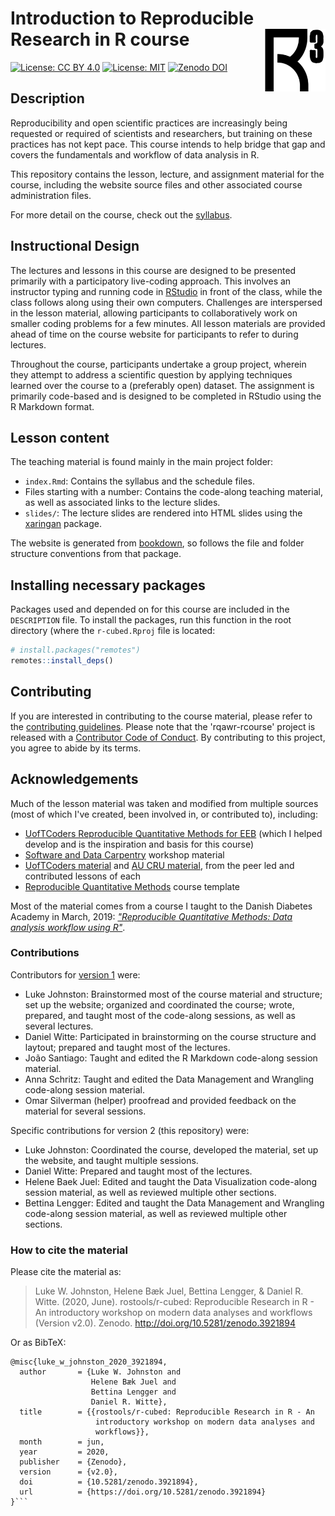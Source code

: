 # Introduction to Reproducible Research in R course <img src="images/apple-touch-icon.png" align="right" height=100/>

[![License: CC BY 4.0](https://img.shields.io/badge/License-CC%20BY%204.0-lightgrey.svg)](https://creativecommons.org/licenses/by/4.0/)
[![License: MIT](https://img.shields.io/badge/License-MIT-yellow.svg)](https://opensource.org/licenses/MIT)
[![Zenodo DOI](https://zenodo.org/badge/DOI/10.5281/zenodo.3921894.svg)](https://doi.org/10.5281/zenodo.3921894)

## Description

Reproducibility and open scientific practices are increasingly being requested
or required of scientists and researchers, but training on these practices has 
not kept pace. This course intends to help bridge that gap and covers the
fundamentals and workflow of data analysis in R.

This repository contains the lesson, lecture, and assignment material for the
course, including the website source files and other associated course
administration files. 

For more detail on the course, check out the [syllabus](https://r-cubed.rostools.org).

## Instructional Design

The lectures and lessons in this course are designed to be presented primarily
with a participatory live-coding approach. This involves an instructor typing
and running code in [RStudio](https://www.rstudio.com/) in front of the class,
while the class follows along using their own computers. Challenges are
interspersed in the lesson material, allowing participants to collaboratively
work on smaller coding problems for a few minutes. All lesson materials are
provided ahead of time on the course website for participants to refer to during
lectures.

Throughout the course, participants undertake a group project, wherein they
attempt to address a scientific question by applying techniques learned over the
course to a (preferably open) dataset. The assignment is primarily code-based
and is designed to be completed in RStudio using the R Markdown format.

## Lesson content

The teaching material is found mainly in the main project folder:

- `index.Rmd`: Contains the syllabus and the schedule files.
- Files starting with a number: 
Contains the code-along teaching material, as well as
associated links to the lecture slides. 
- `slides/`: The lecture slides are rendered into HTML slides using
the [xaringan] package. 

The website is generated from [bookdown], 
so follows the file and folder structure
conventions from that package.

[xaringan]: https://github.com/yihui/xaringan
[bookdown]: https://bookdown.org/yihui/bookdown/

## Installing necessary packages

Packages used and depended on for this course are included in the `DESCRIPTION`
file. To install the packages, run this function in the root directory (where
the `r-cubed.Rproj` file is located:

```r
# install.packages("remotes")
remotes::install_deps()
```

## Contributing

If you are interested in contributing to the course material, please refer to
the [contributing guidelines](CONTRIBUTING.md). Please note that the
'rqawr-rcourse' project is released with a [Contributor Code of
Conduct](CODE_OF_CONDUCT.md). By contributing to this project, you agree to
abide by its terms.

## Acknowledgements

Much of the lesson material was taken and modified from multiple sources (most
of which I've created, been involved in, or contributed to), including:

- [UofTCoders Reproducible Quantitative Methods for EEB](https://uoftcoders.github.io/rcourse/) 
(which I helped develop and is the inspiration and basis for this course)
- [Software and Data Carpentry](https://carpentries.org/) workshop material
- [UofTCoders material](https://uoftcoders.github.io/studyGroup/lessons/)
and [AU CRU material](https://au-cru.github.io/site/material/),
from the peer led and contributed lessons of each
- [Reproducible Quantitative Methods](https://cbahlai.github.io/rqm-template/)
course template

Most of the material comes from a course I taught to the Danish Diabetes Academy 
in March, 2019:
[*"Reproducible Quantitative Methods: Data analysis workflow using R"*](https://v1--dda-rcourse.netlify.com/).

### Contributions

Contributors for [version 1](https://gitlab.com/lwjohnst/dda-rcourse/-/tags/v1.0.0) were:

- Luke Johnston: Brainstormed most of the course material and structure; set up
the website; organized and coordinated the course; wrote, prepared, and taught
most of the code-along sessions, as well as several lectures.
- Daniel Witte: Participated in brainstorming on the course structure and
laytout; prepared and taught most of the lectures.
- João Santiago: Taught and edited the R Markdown code-along session material.
- Anna Schritz: Taught and edited the Data Management and Wrangling code-along
session material.
- Omar Silverman (helper) proofread and provided feedback on the material for several
sessions.

Specific contributions for version 2 (this repository) were:

- Luke Johnston: Coordinated the course, developed the material,
set up the website, and taught multiple sessions.
- Daniel Witte: Prepared and taught most of the lectures.
- Helene Baek Juel: Edited and taught the Data Visualization code-along session material,
as well as reviewed multiple other sections.
- Bettina Lengger: Edited and taught the Data Management and Wrangling code-along
session material, as well as reviewed multiple other sections.

### How to cite the material

Please cite the material as:

> Luke W. Johnston, Helene Bæk Juel, Bettina Lengger, & Daniel R. Witte. (2020,
June). rostools/r-cubed: Reproducible Research in R - An introductory workshop
on modern data analyses and workflows (Version v2.0). Zenodo.
http://doi.org/10.5281/zenodo.3921894

Or as BibTeX:

```
@misc{luke_w_johnston_2020_3921894,
  author       = {Luke W. Johnston and
                  Helene Bæk Juel and
                  Bettina Lengger and
                  Daniel R. Witte},
  title        = {{rostools/r-cubed: Reproducible Research in R - An 
                   introductory workshop on modern data analyses and
                   workflows}},
  month        = jun,
  year         = 2020,
  publisher    = {Zenodo},
  version      = {v2.0},
  doi          = {10.5281/zenodo.3921894},
  url          = {https://doi.org/10.5281/zenodo.3921894}
}```
